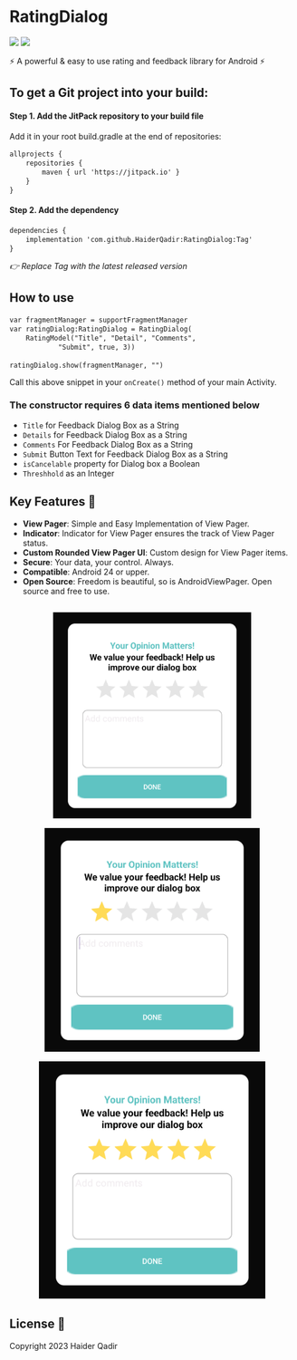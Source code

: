 # RatingDialog
![ ](https://img.shields.io/badge/-JitPack-red?labelColor=gray&style=for-the-badge)
![ ](https://img.shields.io/badge/Release-v2.0-blue?labelColor=gray&style=for-the-badge)

⚡ A powerful & easy to use rating and feedback library for Android ⚡
 
## To get a Git project into your build:
#### Step 1. Add the JitPack repository to your build file

Add it in your root build.gradle at the end of repositories:
````
allprojects {
	repositories {
		maven { url 'https://jitpack.io' }
	}
}
````
#### Step 2. Add the dependency
 
````
dependencies {
	implementation 'com.github.HaiderQadir:RatingDialog:Tag'
}
````

*👉 Replace Tag with the latest released version*

## How to use

````
var fragmentManager = supportFragmentManager
var ratingDialog:RatingDialog = RatingDialog(
	RatingModel("Title", "Detail", "Comments",
			"Submit", true, 3))

ratingDialog.show(fragmentManager, "")  
````
Call this above snippet in your `onCreate()`  method of your main Activity.
### The constructor requires 6 data items mentioned below 
- `Title` for Feedback Dialog Box as a String
- `Details` for Feedback Dialog Box as a String
- `Comments` For Feedback Dialog Box as a String
- `Submit` Button Text for Feedback Dialog Box as a String
- `isCancelable` property for Dialog box a Boolean
- `Threshhold` as an Integer

 ## Key Features 🎯
- **View Pager**: Simple and Easy Implementation of View Pager.
- **Indicator**: Indicator for View Pager ensures the track of View Pager status.
- **Custom Rounded View Pager UI**: Custom design for View Pager items.
- **Secure**: Your data, your control. Always.
- **Compatible**: Android 24 or upper.
- **Open Source**: Freedom is beautiful, so is AndroidViewPager. Open source and free to use.
##
 <p align="center">
  <img src="https://github.com/HaiderQadir/RatingDialog/blob/development/design/rating_dialog_ss1.png" width="350" title="hover text">
 </p>

 <p align="center">
     <img src="https://github.com/HaiderQadir/RatingDialog/blob/development/design/rating_dialog_ss2.png" width="380" title="hover text">
 </p>

 <p align="center">
       <img src="https://github.com/HaiderQadir/RatingDialog/blob/development/design/rating_dialog_ss3.png" width="400" title="hover text">
 </p>


 ## License 📄
Copyright 2023 Haider Qadir
